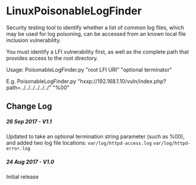 # LinuxPoisonableLogFinder
Security testing tool to identify whether a list of common log files, which may be used for log poisoning, can be accessed from an known local file inclusion vulnerability.

You must identify a LFI vulnerability first, as well as the complete path that provides access to the root directory.

Usage: PoisonableLogFinder.py "root LFI URI" "optional terminator"

E.g. PoisonableLogFinder.py "hxxp://192.168.1.10/vuln/index.php?path=../../../../../../" "%00"

## Change Log
##### 26 Sep 2017 - V1.1 

Updated to take an optional termination string parameter (such as %00), and added two log file locations: `var/log/httpd-access.log` `var/log/httpd-error.log`
  
##### 24 Aug 2017 - V1.0 

Initial release
